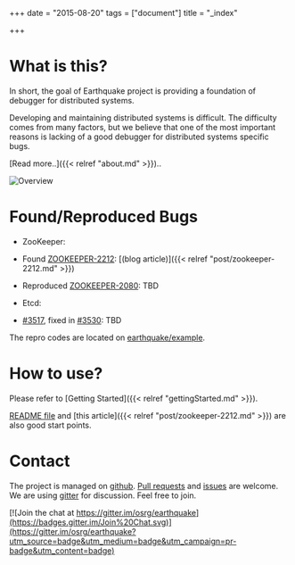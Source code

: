 +++
date = "2015-08-20"
tags = ["document"]
title = "_index"

+++


# What is this?

In short, the goal of Earthquake project is providing a foundation of debugger for distributed systems.

Developing and maintaining distributed systems is difficult. 
The difficulty comes from many factors, 
but we believe that one of the most important reasons is lacking of a good debugger for distributed systems specific bugs.

[Read more..]({{< relref "about.md" >}})..

![Overview](/earthquake/images/overview.png)

# Found/Reproduced Bugs
* ZooKeeper:
 * Found [ZOOKEEPER-2212](https://issues.apache.org/jira/browse/ZOOKEEPER-2212): [(blog article)]({{< relref "post/zookeeper-2212.md" >}})
 * Reproduced [ZOOKEEPER-2080](https://issues.apache.org/jira/browse/ZOOKEEPER-2080): TBD

* Etcd:
 * [#3517](https://github.com/coreos/etcd/issues/3517), fixed in [#3530](https://github.com/coreos/etcd/pull/3530): TBD

The repro codes are located on [earthquake/example](https://github.com/osrg/earthquake/tree/master/example).

# How to use?
Please refer to [Getting Started]({{< relref "gettingStarted.md" >}}).

[README file](https://github.com/osrg/earthquake/blob/master/README.md) and [this article]({{< relref "post/zookeeper-2212.md" >}}) are also good start points.

# Contact
The project is managed on [github](https://github.com/osrg/earthquake).
[Pull requests](https://github.com/osrg/earthquake/pulls) and [issues](https://github.com/osrg/earthquake/issues) are welcome.
We are using [gitter](https://gitter.im/osrg/earthquake) for discussion.
Feel free to join.

[![Join the chat at https://gitter.im/osrg/earthquake](https://badges.gitter.im/Join%20Chat.svg)](https://gitter.im/osrg/earthquake?utm_source=badge&utm_medium=badge&utm_campaign=pr-badge&utm_content=badge)
